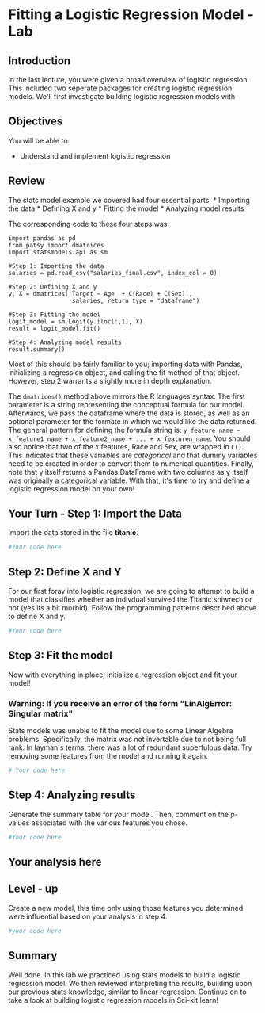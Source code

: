 
# Fitting a Logistic Regression Model - Lab

## Introduction
In the last lecture, you were given a broad overview of logistic regression. This included two seperate packages for creating logistic regression models. We'll first investigate building logistic regression models with 

## Objectives

You will be able to:
* Understand and implement logistic regression


## Review

The stats model example we covered had four essential parts:
    * Importing the data
    * Defining X and y
    * Fitting the model
    * Analyzing model results

The corresponding code to these four steps was:

```
import pandas as pd
from patsy import dmatrices
import statsmodels.api as sm

#Step 1: Importing the data
salaries = pd.read_csv("salaries_final.csv", index_col = 0)

#Step 2: Defining X and y
y, X = dmatrices('Target ~ Age  + C(Race) + C(Sex)',
                  salaries, return_type = "dataframe")

#Step 3: Fitting the model
logit_model = sm.Logit(y.iloc[:,1], X)
result = logit_model.fit()

#Step 4: Analyzing model results
result.summary()
```

Most of this should be fairly familiar to you; importing data with Pandas, initializing a regression object, and calling the fit method of that object. However, step 2 warrants a slightly more in depth explanation.

The `dmatrices()` method above mirrors the R languages syntax. The first parameter is a string representing the conceptual formula for our model. Afterwards, we pass the dataframe where the data is stored, as well as an optional parameter for the formate in which we would like the data returned. The general pattern for defining the formula string is: `y_feature_name ~ x_feature1_name + x_feature2_name + ... + x_featuren_name`. You should also notice that two of the x features, Race and Sex, are wrapped in `C()`. This indicates that these variables are *categorical* and that dummy variables need to be created in order to convert them to numerical quantities. Finally, note that y itself returns a Pandas DataFrame with two columns as y itself was originally a categorical variable. With that, it's time to try and define a logistic regression model on your own! 

## Your Turn - Step 1: Import the Data

Import the data stored in the file **titanic**.


```python
#Your code here
```

## Step 2: Define X and Y

For our first foray into logistic regression, we are going to attempt to build a model that classifies whether an indivdual survived the Titanic shiwrech or not (yes its a bit morbid). Follow the programming patterns described above to define X and y.


```python
#Your code here
```

## Step 3: Fit the model

Now with everything in place, initialize a regression object and fit your model!

### Warning: If you receive an error of the form "LinAlgError: Singular matrix"
Stats models was unable to fit the model due to some Linear Algebra problems. Specifically, the matrix was not invertable due to not being full rank. In layman's terms, there was a lot of redundant superfulous data. Try removing some features from the model and running it again.


```python
# Your code here
```

## Step 4: Analyzing results

Generate the summary table for your model. Then, comment on the p-values associated with the various features you chose.


```python
#Your code here
```

## Your analysis here

## Level - up

Create a new model, this time only using those features you determined were influential based on your analysis in step 4.


```python
#your code here
```

## Summary 

Well done. In this lab we practiced using stats models to build a logistic regression model. We then reviewed interpreting the results, building upon our previous stats knowledge, similar to linear regression. Continue on to take a look at building logistic regression models in Sci-kit learn!
